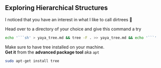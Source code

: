 
## Exploring Hierarchical Structures
I noticed that you have an interest in what I like to call dirtrees 🌲

Head over to a directory of your choice and give this command a try
```sh
echo '```sh' > yaya_tree.md && tree -F . >> yaya_tree.md && echo '```' >> yaya_tree.md
```



Make sure to have tree installed on your machine. <br>
**Get it** from the **advanced package tool** aka `apt`
```sh
sudo apt-get install tree
```